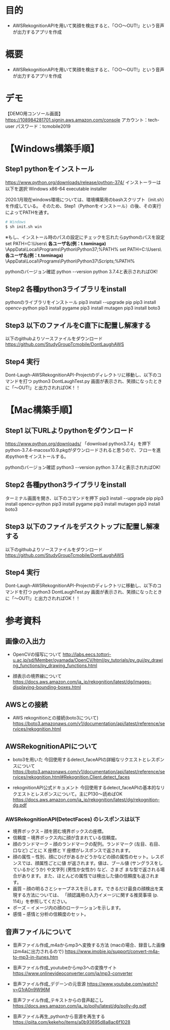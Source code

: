 # 目的

- AWSRekognitionAPIを用いて笑顔を検出すると、「○○～OUT!」という音声が出力するアプリを作成

# 概要

- AWSRekognitionAPIを用いて笑顔を検出すると、「○○～OUT!」という音声が出力するアプリを作成

# デモ
【DEMO用コンソール画面】
https://108984281701.signin.aws.amazon.com/console
 アカウント：tech-user パスワード：tcmobile2019

# 【Windows構築手順】
##  Step1 pythonをインストール
https://www.python.org/downloads/release/python-374/
インストーラーは以下を選択
Windows x86-64 executable installer


2020.1月現在windows環境については、環境構築用のbashスクリプト（init.sh）を作成している。
そのため、Step1（Pythonをインストール）の後、その実行によってPATHを通す。

```bash
# Windows
$ sh init.sh win
```

※もし、インストール時のパスの設定にチェックを忘れたらpythonのパスを設定
set PATH=C:\Users\ **各ユーザ名(例：t.tominaga)** \AppData\Local\Programs\Python\Python37;%PATH%
set PATH=C:\Users\ **各ユーザ名(例：t.tominaga)** \\AppData\Local\Programs\Python\Python37\Scripts;%PATH%

pythonのバージョン確認
python --version
python 3.7.4と表示されればOK!

##  Step2 各種python3ライブラリをinstall
pythonのライブラリをインストール
pip3 install --upgrade pip
pip3 install opencv-python
pip3 install pygame
pip3 install mutagen
pip3 install boto3

##  Step3 以下のファイルをC直下に配置し解凍する
以下のgithubよりソースファイルをダウンロード
https://github.com/StudyGroupTcmobile/DontLaughAWS

##  Step4 実行
Dont-Laugh-AWSRekognitionAPI-Projectのディレクトリに移動し、以下のコマンドを打つ
python3 DontLaughTest.py
画面が表示され、笑顔になったときに「～OUT!」と出力されればOK！！

# 【Mac構築手順】
## Step1 以下URLよりpythonをダウンロード
https://www.python.org/downloads/
「download python3.7.4」を押下
python-3.7.4-macosx10.9.pkgがダウンロードされると思うので、フローを進めpythonをインストールする。

pythonのバージョン確認
python3 --version
python 3.7.4と表示されればOK!

## Step2 各種python3ライブラリをinstall
ターミナル画面を開き、以下のコマンドを押下
pip3 install --upgrade pip
pip3 install opencv-python
pip3 install pygame
pip3 install mutagen
pip3 install boto3

## Step3 以下のファイルをデスクトップに配置し解凍する
以下のgithubよりソースファイルをダウンロード
https://github.com/StudyGroupTcmobile/DontLaughAWS

##  Step4 実行
Dont-Laugh-AWSRekognitionAPI-Projectのディレクトリに移動し、以下のコマンドを打つ
python3 DontLaughTest.py
画面が表示され、笑顔になったときに「～OUT!」と出力されればOK！！

# 参考資料
## 画像の入出力
- OpenCVの描写について
http://labs.eecs.tottori-u.ac.jp/sd/Member/oyamada/OpenCV/html/py_tutorials/py_gui/py_drawing_functions/py_drawing_functions.html

- 顔表示の境界線について
https://docs.aws.amazon.com/ja_jp/rekognition/latest/dg/images-displaying-bounding-boxes.html

## AWSとの接続
- AWS rekognitionとの接続(boto3について)
https://boto3.amazonaws.com/v1/documentation/api/latest/reference/services/rekognition.html

## AWSRekognitionAPIについて
- boto3を用いた
今回使用するdetect_faceAPIの詳細なリクエストとレスポンスについて
https://boto3.amazonaws.com/v1/documentation/api/latest/reference/services/rekognition.html#Rekognition.Client.detect_faces

- rekognitionAPI公式ドキュメント
今回使用するdetect_faceAPIの基本的なリクエストとレスポンスについて。主にP130〜読めばOK
https://docs.aws.amazon.com/ja_jp/rekognition/latest/dg/rekognition-dg.pdf

### AWSRekognitionAPI(DetectFaces) のレスポンスは以下
- 境界ボックス – 顔を囲む境界ボックスの座標。
- 信頼度 – 境界ボックス内に顔が含まれている信頼度。
- 顔のランドマーク – 顔のランドマークの配列。ランドマーク (左目、右目、口など) ごとに X 座標と Y
座標がレスポンスで返されます。
- 顔の属性 – 性別、顔にひげがあるかどうかなどの顔の属性のセット。レスポンスでは、顔属性ごとに値
が返されます。値は、ブール値 (サングラスをしているかどうか) や文字列 (男性か女性か) など、さまざ
まな型で返される場合があります。また、ほとんどの属性では検出した値の信頼度も返されます。
- 画質 – 顔の明るさとシャープネスを示します。できるだけ最良の顔検出を実現する方法については、
「顔認識用の入力イメージに関する推奨事項 (p. 114)」を参照してください。
- ポーズ – イメージ内の顔のローテーションを示します。
- 感情 – 感情と分析の信頼度のセット。

## 音声ファイルについて
- 音声ファイル作成_m4aからmp3へ変換する方法 (macの場合、録音した画像はm4aに出力されるので)
https://www.imobie.jp/support/convert-m4a-to-mp3-in-itunes.htm

- 音声ファイル作成_youtubeからmp3への変換サイト
https://www.onlinevideoconverter.com/ja/mp3-converter

- 音声ファイル作成_デデーンの元音源
https://www.youtube.com/watch?v=G1rA0n9W96M

- 音声ファイル作成_テキストからの音声起こし
https://docs.aws.amazon.com/ja_jp/polly/latest/dg/polly-dg.pdf

- 音声ファイル再生_pythonから音源を再生する
https://qiita.com/kekeho/items/a0b93695d8a8ac6f1028
